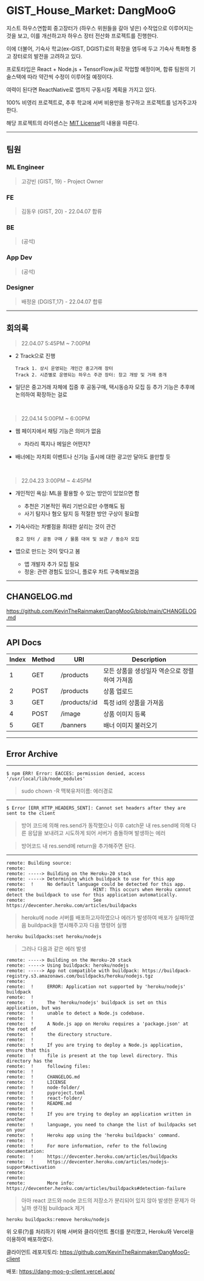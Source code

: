 # GIST_House_Market: DangMooG

지스트 하우스연합회 중고장터가 (하우스 위원들을 갈아 넣은) 수작업으로 이루어지는 것을 보고, 이를 개선하고자 하우스 장터 전산화 프로젝트를 진행한다.

이에 더불어, 기숙사 학교(ex-GIST, DGIST)로의 확장을 염두에 두고 기숙사 특화형 중고 장터로의 발전을 고려하고 있다.

프로토타입은 React + Node.js + TensorFlow.js로 작업할 예정이며, 합류 팀원의 기술스택에 따라 약간씩 수정이 이루어질 예정이다.

여력이 된다면 ReactNative로 앱까지 구동시킬 계획을 가지고 있다.

100% 비영리 프로젝트로, 추후 학교에 서버 비용만을 청구하고 프로젝트를 넘겨주고자 한다.

해당 프로젝트의 라이센스는 <a href="https://github.com/KevinTheRainmaker/DangMooG/blob/main/LICENSE">MIT License</a>의 내용을 따른다.

---

## 팀원

### ML Engineer

> 고강빈 (GIST, 19) - Project Owner

### FE

> 김동우 (GIST, 20) - 22.04.07 합류

### BE

> (공석)

### App Dev

> (공석)

### Designer

> 배정윤 (DGIST,17) - 22.04.07 합류

---

## 회의록

> 22.04.07 5:45PM ~ 7:00PM

- 2 Track으로 진행
  >
      Track 1. 상시 운영되는 개인간 중고거래 장터
      Track 2. 시즌별로 운영되는 하우스 주관 장터: 창고 개방 및 거래 중개
  >
- 일단은 중고거래 자체에 집중 후 공동구매, 택시동승자 모집 등 추가 기능은 추후에 논의하여 확장하는 걸로

<br>

> 22.04.14 5:00PM ~ 6:00PM

- 웹 페이지에서 채팅 기능은 의미가 없음

  - 차라리 쪽지나 메일은 어떤지?

- 배너에는 자치회 이벤트나 신기능 출시에 대한 광고만 달아도 쓸만할 듯

<br>

> 22.04.23 3:00PM ~ 4:45PM

- 개인적인 욕심: ML을 활용할 수 있는 방안이 있었으면 함

  - 추천은 기본적인 쿼리 기반으로만 수행해도 됨
  - 사기 탐지나 혐오 탐지 등 적절한 방안 구상이 필요함

- 기숙사라는 차별점을 최대한 살리는 것이 관건
  >
      중고 장터 / 공동 구매 / 물품 대여 및 보관 / 동승자 모집
  >
- 앱으로 만드는 것이 맞다고 봄
  - 앱 개발자 추가 모집 필요
  - 정윤: 관련 경험도 있으니, 플로우 차트 구축해보겠음

---

## CHANGELOG.md

https://github.com/KevinTheRainmaker/DangMooG/blob/main/CHANGELOG.md

---

## API Docs

| Index | Method | URI           | Description                                   |
| ----- | ------ | ------------- | --------------------------------------------- |
| 1     | GET    | /products     | 모든 상품을 생성일자 역순으로 정렬하여 가져옴 |
| 2     | POST   | /products     | 상품 업로드                                   |
| 3     | GET    | /products/:id | 특정 id의 상품을 가져옴                       |
| 4     | POST   | /image        | 상품 이미지 등록                              |
| 5     | GET    | /banners      | 배너 이미지 불러오기                          |

---

## Error Archive

---

```
$ npm ERR! Error: EACCES: permission denied, access '/usr/local/lib/node_modules'
```

> sudo chown -R 맥북유저이름: 에러경로

---

```
$ Error [ERR_HTTP_HEADERS_SENT]: Cannot set headers after they are sent to the client
```

> 방어 코드에 의해 res.send가 동작했으나 이후 catch문 내 res.send에 의해 다른 응답을 보내려고 시도하게 되어 서버가 충돌하며 발생하는 에러

> 방어코드 내 res.send에 return을 추가해주면 된다.

---

```
remote: Building source:
remote:
remote: -----> Building on the Heroku-20 stack
remote: -----> Determining which buildpack to use for this app
remote:  !     No default language could be detected for this app.
remote:                         HINT: This occurs when Heroku cannot detect the buildpack to use for this application automatically.
remote:                         See https://devcenter.heroku.com/articles/buildpacks
```

> heroku에 node 서버를 배포하고자하였으나 에러가 발생하여 배포가 실패하였음
> buildpack을 명시해주고자 다음 명령어 실행

```
heroku buildpacks:set heroku/nodejs
```

> 그러나 다음과 같은 에러 발생

```
remote: -----> Building on the Heroku-20 stack
remote: -----> Using buildpack: heroku/nodejs
remote: -----> App not compatible with buildpack: https://buildpack-registry.s3.amazonaws.com/buildpacks/heroku/nodejs.tgz
remote:
remote:  !     ERROR: Application not supported by 'heroku/nodejs' buildpack
remote:  !
remote:  !     The 'heroku/nodejs' buildpack is set on this application, but was
remote:  !     unable to detect a Node.js codebase.
remote:  !
remote:  !     A Node.js app on Heroku requires a 'package.json' at the root of
remote:  !     the directory structure.
remote:  !
remote:  !     If you are trying to deploy a Node.js application, ensure that this
remote:  !     file is present at the top level directory. This directory has the
remote:  !     following files:
remote:  !
remote:  !     CHANGELOG.md
remote:  !     LICENSE
remote:  !     node-folder/
remote:  !     pyproject.toml
remote:  !     react-folder/
remote:  !     README.md
remote:  !
remote:  !     If you are trying to deploy an application written in another
remote:  !     language, you need to change the list of buildpacks set on your
remote:  !     Heroku app using the 'heroku buildpacks' command.
remote:  !
remote:  !     For more information, refer to the following documentation:
remote:  !     https://devcenter.heroku.com/articles/buildpacks
remote:  !     https://devcenter.heroku.com/articles/nodejs-support#activation
remote:
remote:
remote:        More info: https://devcenter.heroku.com/articles/buildpacks#detection-failure
```

> 아마 react 코드와 node 코드의 저장소가 분리되어 있지 않아 발생한 문제가 아닐까 생각됨
> buildpack 제거

```
heroku buildpacks:remove heroku/nodejs
```

위 오류(?)를 처리하기 위해 서버와 클라이언트 폴더를 분리했고, Heroku와 Vercel을 이용하여 배포하였다.

클라이언트 레포지토리: https://github.com/KevinTheRainmaker/DangMooG-client

배포: https://dang-moo-g-client.vercel.app/
